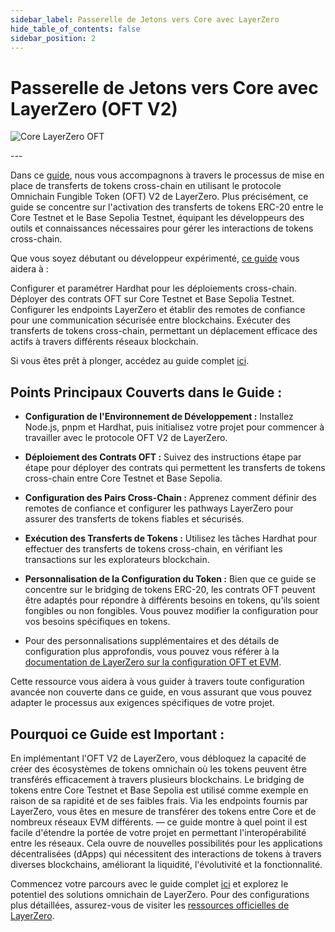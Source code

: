```yaml
---
sidebar_label: Passerelle de Jetons vers Core avec LayerZero
hide_table_of_contents: false
sidebar_position: 2
---
```


# Passerelle de Jetons vers Core avec LayerZero (OFT V2)

![Core LayerZero OFT](https://github.com/user-attachments/assets/ac7382c0-6825-4fb8-91c2-5e022a2eca66)

---&#x20;

Dans ce [guide](https://github.com/coredao-org/LZ-OFT-V2-Core-Guide), nous vous accompagnons à travers le processus de mise en place de transferts de tokens cross-chain en utilisant le protocole Omnichain Fungible Token (OFT) V2 de LayerZero. Plus précisément, ce guide se concentre sur l'activation des transferts de tokens ERC-20 entre le Core Testnet et le Base Sepolia Testnet, équipant les développeurs des outils et connaissances nécessaires pour gérer les interactions de tokens cross-chain.

Que vous soyez débutant ou développeur expérimenté, [ce guide](https://github.com/coredao-org/LZ-OFT-V2-Core-Guide) vous aidera à :

Configurer et paramétrer Hardhat pour les déploiements cross-chain.
Déployer des contrats OFT sur Core Testnet et Base Sepolia Testnet.
Configurer les endpoints LayerZero et établir des remotes de confiance pour une communication sécurisée entre blockchains.
Exécuter des transferts de tokens cross-chain, permettant un déplacement efficace des actifs à travers différents réseaux blockchain.

Si vous êtes prêt à plonger, accédez au guide complet [ici](https://github.com/coredao-org/LZ-OFT-V2-Core-Guide).

## Points Principaux Couverts dans le Guide :

- **Configuration de l'Environnement de Développement :** Installez Node.js, pnpm et Hardhat, puis initialisez votre projet pour commencer à travailler avec le protocole OFT V2 de LayerZero.

- **Déploiement des Contrats OFT :** Suivez des instructions étape par étape pour déployer des contrats qui permettent les transferts de tokens cross-chain entre Core Testnet et Base Sepolia.

- **Configuration des Pairs Cross-Chain :** Apprenez comment définir des remotes de confiance et configurer les pathways LayerZero pour assurer des transferts de tokens fiables et sécurisés.

- **Exécution des Transferts de Tokens :** Utilisez les tâches Hardhat pour effectuer des transferts de tokens cross-chain, en vérifiant les transactions sur les explorateurs blockchain.

- **Personnalisation de la Configuration du Token :** Bien que ce guide se concentre sur le bridging de tokens ERC-20, les contrats OFT peuvent être adaptés pour répondre à différents besoins en tokens, qu'ils soient fongibles ou non fongibles. Vous pouvez modifier la configuration pour vos besoins spécifiques en tokens.

- Pour des personnalisations supplémentaires et des détails de configuration plus approfondis, vous pouvez vous référer à la [documentation de LayerZero sur la configuration OFT et EVM](https://docs.layerzero.network/v2/developers/evm/oft/quickstart).

Cette ressource vous aidera à vous guider à travers toute configuration avancée non couverte dans ce guide, en vous assurant que vous pouvez adapter le processus aux exigences spécifiques de votre projet.

## Pourquoi ce Guide est Important :

En implémentant l'OFT V2 de LayerZero, vous débloquez la capacité de créer des écosystèmes de tokens omnichain où les tokens peuvent être transférés efficacement à travers plusieurs blockchains. Le bridging de tokens entre Core Testnet et Base Sepolia est utilisé comme exemple en raison de sa rapidité et de ses faibles frais. Via les endpoints fournis par LayerZero, vous êtes en mesure de transférer des tokens entre Core et de nombreux réseaux EVM différents. — ce guide montre à quel point il est facile d'étendre la portée de votre projet en permettant l'interopérabilité entre les réseaux. Cela ouvre de nouvelles possibilités pour les applications décentralisées (dApps) qui nécessitent des interactions de tokens à travers diverses blockchains, améliorant la liquidité, l'évolutivité et la fonctionnalité.

Commencez votre parcours avec le guide complet [ici](https://github.com/coredao-org/LZ-OFT-V2-Core-Guide) et explorez le potentiel des solutions omnichain de LayerZero. Pour des configurations plus détaillées, assurez-vous de visiter les [ressources officielles de LayerZero](https://docs.layerzero.network/v2/developers/evm/oft/quickstart).



